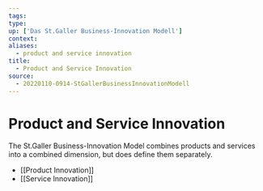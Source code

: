 ```yaml
---
tags:
type:
up: ['Das St.Galler Business-Innovation Modell']
context:
aliases:
  - product and service innovation
title:
  - Product and Service Innovation
source:
  - 20220110-0914-StGallerBusinessInnovationModell
---
```


# Product and Service Innovation

The St.Galler Business-Innovation Model combines products and services into a combined dimension, but does define them separately.

- [[Product Innovation]]
- [[Service Innovation]]
